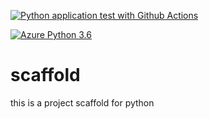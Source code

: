 [![Python application test with Github Actions](https://github.com/tiagocinto/scaffold/actions/workflows/main.yml/badge.svg)](https://github.com/tiagocinto/scaffold/actions/workflows/main.yml)

[![Azure Python 3.6](https://github.com/tiagocinto/scaffold/actions/workflows/azure.yml/badge.svg)](https://github.com/tiagocinto/scaffold/actions/workflows/azure.yml)

# scaffold
this is a project scaffold for python
